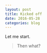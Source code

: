 ```yaml
---
layout: post
title: Kicked off
date: 2016-05-28
categories: blog
---
```


Let me start.

> Then what?
